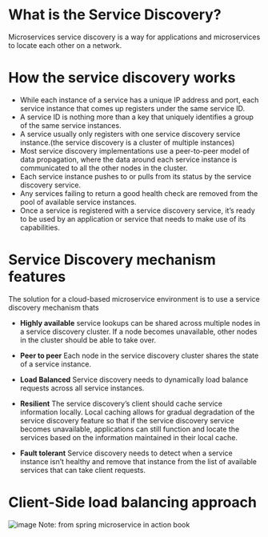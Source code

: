 # What is the Service Discovery?
Microservices service discovery is a way for applications and microservices to locate each other on a network.

# How the service discovery works
- While each instance of a service has a unique IP address and port, each service instance that comes up registers under the same service ID. 
- A service ID is nothing more than a key that uniquely identifies a group of the same service instances.
- A service usually only registers with one service discovery service instance.(the service discovery is a cluster of multiple instances) 
- Most service discovery implementations use a peer-to-peer model of data propagation, where the data around each service instance is communicated to all the other nodes in the cluster.
- Each service instance pushes to or pulls from its status by the service discovery service. 
- Any services failing to return a good health check are removed from the pool of available service instances.
- Once a service is registered with a service discovery service, it’s ready to be used by an application or service that needs to make use of its capabilities.


# Service Discovery mechanism features
The solution for a cloud-based microservice environment is to use a service discovery mechanism thats
- **Highly available**
    service lookups can be shared across multiple nodes in a service discovery cluster. If a node becomes unavailable, other nodes in the cluster should be able to take over.

- **Peer to peer**
    Each node in the service discovery cluster shares the state of a service instance.
    
- **Load Balanced**
    Service discovery needs to dynamically load balance requests across all service instances.

- **Resilient**
    The service discovery’s client should cache service information locally. Local caching allows for gradual degradation of the service discovery feature so that if the service discovery service becomes unavailable, applications can still function and locate the services based on the information maintained in their local cache.

- **Fault tolerant**
    Service discovery needs to detect when a service instance isn’t healthy and remove that instance from the list of available services that can take client requests.
    
    
    
    
    
    
    
    
    
# Client-Side load balancing approach

![image](https://github.com/shaimaa-hshalaby/Microservice-with-spring-cloud-guide/assets/3264417/877d754e-0dbe-4f0e-9a00-168dc1876384)
    Note: from spring microservice in action book
